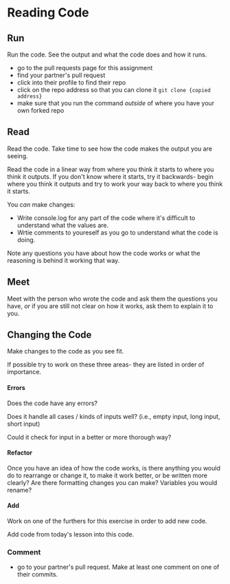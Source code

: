 # Reading Code


## Run

Run the code. See the output and what the code does and how it runs.

- go to the pull requests page for this assignment
- find your partner's pull request
- click into their profile to find their repo
- click on the repo address so that you can clone it `git clone {copied address}`
- make sure that you run the command *outside* of where you have your own forked repo

## Read

Read the code. Take time to see how the code makes the output you are seeing.

Read the code in a linear way from where you think it starts to where you think it outputs. If you don't know where it starts, try it backwards- begin where you think it outputs and try to work your way back to where you think it starts.

You *can* make changes:

- Write console.log for any part of the code where it's difficult to understand what the values are.
- Wrtie comments to youreself as you go to understand what the code is doing.

Note any questions you have about how the code works or what the reasoning is behind it working that way.

## Meet
Meet with the person who wrote the code and ask them the questions you have, *or* if you are still not clear on how it works, ask them to explain it to you.

## Changing the Code

Make changes to the code as you see fit.

If possible try to work on these three areas- they are listed in order of importance.

#### Errors

Does the code have any errors?

Does it handle all cases / kinds of inputs well? (i.e., empty input, long input, short input)

Could it check for input in a better or more thorough way?

#### Refactor

Once you have an idea of how the code works, is there anything you would do to rearrange or change it, to make it work better, or be written more clearly? Are there formatting changes you can make? Variables you would rename?

#### Add

Work on one of the furthers for this exercise in order to add new code.

Add code from today's lesson into this code.

### Comment
- go to your partner's pull request. Make at least one comment on one of their commits.
